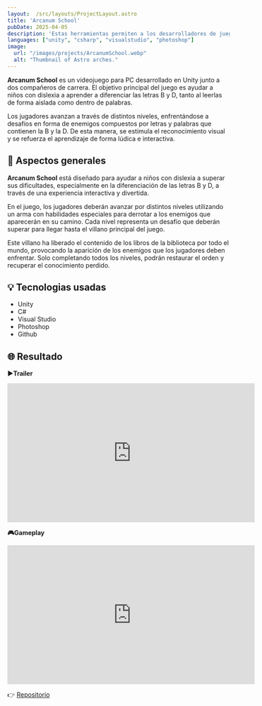 ```yaml
---
layout:  /src/layouts/ProjectLayout.astro
title: 'Arcanum School'
pubDate: 2025-04-05
description: 'Estas herramientas permiten a los desarrolladores de juegos introducir fácilmente funciones configurables de accesibilidad auditiva de forma unificada y consistente, como la visualización de la direccionalidad del sonido y subtítulos más configurables.'
languages: ["unity", "csharp", "visualstudio", "photoshop"]
image:
  url: "/images/projects/ArcanumSchool.webp"
  alt: "Thumbnail of Astro arches."
--- 
```


**Arcanum School** es un videojuego para PC desarrollado en Unity junto a dos compañeros de carrera. El objetivo principal del juego es ayudar a niños con dislexia a aprender a diferenciar las letras B y D, tanto al leerlas de forma aislada como dentro de palabras.

Los jugadores avanzan a través de distintos niveles, enfrentándose a desafíos en forma de enemigos compuestos por letras y palabras que contienen la B y la D. De esta manera, se estimula el reconocimiento visual y se refuerza el aprendizaje de forma lúdica e interactiva.


## 🎯 Aspectos generales

**Arcanum School** está diseñado para ayudar a niños con dislexia a superar sus dificultades, especialmente en la diferenciación de las letras B y D, a través de una experiencia interactiva y divertida.

En el juego, los jugadores deberán avanzar por distintos niveles utilizando un arma con habilidades especiales para derrotar a los enemigos que aparecerán en su camino. Cada nivel representa un desafío que deberán superar para llegar hasta el villano principal del juego.

Este villano ha liberado el contenido de los libros de la biblioteca por todo el mundo, provocando la aparición de los enemigos que los jugadores deben enfrentar. Solo completando todos los niveles, podrán restaurar el orden y recuperar el conocimiento perdido.

## 💡 Tecnologias usadas

- Unity
- C#
- Visual Studio
- Photoshop
- Github

## 🌐 Resultado

**▶️Trailer**
<iframe width="560" height="315" src="https://www.youtube.com/embed/vUBQabpkmV0?si=pm4Tq6D8woEoUN-z" title="YouTube video player" frameborder="0" allow="accelerometer; autoplay; clipboard-write; encrypted-media; gyroscope; picture-in-picture; web-share" referrerpolicy="strict-origin-when-cross-origin" allowfullscreen></iframe>
<br>

**🎮​Gameplay**
<iframe width="560" height="315" src="https://www.youtube.com/embed/r3xnxUSZLwI?si=WvueJ8pn6bo7O7R0" title="YouTube video player" frameborder="0" allow="accelerometer; autoplay; clipboard-write; encrypted-media; gyroscope; picture-in-picture; web-share" referrerpolicy="strict-origin-when-cross-origin" allowfullscreen></iframe>
<br>

👉 [Repositorio](https://github.com/GonzaPM7/JuegosSerios_ProyectoFinal) 


